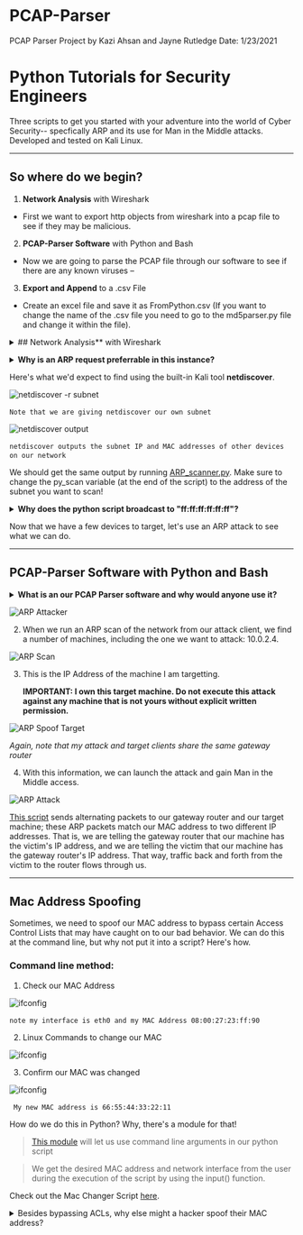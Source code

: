 # PCAP-Parser
PCAP Parser Project by Kazi Ahsan and Jayne Rutledge                  Date: 1/23/2021
# Python Tutorials for Security Engineers

Three scripts to get you started with your adventure into the world of Cyber Security-- specfically ARP and its use for Man in the Middle attacks. Developed and tested on Kali Linux.

***

## So where do we begin?

1. **Network Analysis** with Wireshark

  - First we want to export http objects from wireshark into a pcap file to see if they may be malicious. 

2. **PCAP-Parser Software** with Python and Bash 

- Now we are going to parse the PCAP file through our software to see if there are any known viruses – 

3. **Export and Append** to a .csv File

- Create an excel file and save it as FromPython.csv (If you want to change the name of the .csv file you need to go to the md5parser.py file and change it within the file).

<details>
  <summary>## Network Analysis** with Wireshark</summary>

-We are using a pcap file from malware-analysis-traffic.net to generate network traffic for this scenario. 
 
![wireshark -r subnet](images/wireshark1.PNG)

-The first thing we will do is go up to Statistics, to Protocol Hierarchy to see what protocols are being used in this pcap. We are interested in TCP application traffic.
- We can see that there is a lot of HTTP which is related to web traffic.


![wireshark -r output](images/wireshark2.png)
 









-We will select a filter to return only on layer 7, HTTP protocol. 
 



-For this demonstration, we are interested in retrieving GET and POST requests for now. So we type in http.request. 


 



-To get the actual file we need to go to File, Export Objects, and HTTP.
 


-We can now see all the file objects that were downloaded in this packet capture. We then sort by Content Type. In this save we see gifs, and text and applications. 
-In this example, there are three different types of Applications which appear suspicious we will look at: java, Microsoft executable download and shockwave-flash. 
-I’m going to save this PCAP file in the same folder with my other two md5parser and pcap parser file. 



 

*This simple network scanner functions much like 
Kali Linux's built-in netdiscover command.*

Our scanner uses ARP requests instead of pings to discover what hosts are running on the netwrok.</details>

<details> 
<summary><B>Why is an ARP request preferrable in this instance?</B>
</summary>

> ARP is an automated part of the day-to-day functioning of many network devices, so blue teamers are less likely to flag it in their logs and investigate us. ARP requests are also less likely to be blocked by firewall rules.
</details></p>

Here's what we'd expect to find using the built-in Kali tool **netdiscover**.

![netdiscover -r subnet](./image/netd_cmd.png)

    Note that we are giving netdiscover our own subnet

![netdiscover output](./image/netd_output.png)

    netdiscover outputs the subnet IP and MAC addresses of other devices on our network

We should get the same output by running [ARP_scanner.py](/ARP_netscan.py). Make sure to change the py_scan variable (at the end of the script) to the address of the subnet you want to scan!


<details> 
<summary><b>Why does the python script broadcast to "ff:ff:ff:ff:ff:ff"?</b>
</summary>

> "ff:ff:ff:ff:ff:ff" is the broadcast MAC address, so this message will reach all computers on our network. Once we get a reply from a device, we replace "ff:ff:ff:ff:ff:ff" with the known MAC address, which gets used for the remainder of the script.
</details><p>

</p>

Now that we have a few devices to target, let's use an ARP attack to see what we can do.

***

## **PCAP-Parser Software** with Python and Bash 

 
 
 
<details> 
  <summary><b>What is an our PCAP Parser software and why would anyone use it?</b>
</summary>

> The location of the scripts can be found at: (https://github.com/KaziSAhsan/PCAP-Parser/blob/main/pcapp) 
(https://github.com/KaziSAhsan/PCAP-Parser/blob/main/md5parser.py)
- Make sure you place them in the same directory. When you execute pcapp then this will call the md5parser.py and execute it. Before that you need to change your executable permission to run this script. This will take less than 30 seconds to run this script. 

</details><p>

</p>


![ARP Attacker](./image/attack_hostname_gatrway.png)


2. When we run an ARP scan of the network from our attack client, we find a number of machines, including the one we want to attack: 10.0.2.4.

![ARP Scan](./image/arp_scan.png)


3. This is the IP Address of the machine I am targetting. <p><b>IMPORTANT: I own this target machine. Do not execute this attack against any machine that is not yours without explicit written permission.</b>

![ARP Spoof Target](./image/target_ip.png)

<i>Again, note that my attack and target clients share the same gateway router</i>


4. With this information, we can launch the attack and gain Man in the Middle access.

![ARP Attack](./image/spoof_attack.png)


[This script](/arp_spoof.py) sends alternating packets to our gateway router and our target machine; these ARP packets match our MAC address to two different IP addresses. That is, we are telling the gateway router that our machine has the victim's IP address, and we are telling the victim that our machine has the gateway router's IP address. That way, traffic back and forth from the victim to the router flows through us.

***

## Mac Address Spoofing


Sometimes, we need to spoof our MAC address to bypass certain Access Control Lists that may have caught on to our bad behavior. We can do this at the command line, but why not put it into a script? Here's how.

### Command line method:

1. Check our MAC Address

![ifconfig](./image/ifconfig.png)

    note my interface is eth0 and my MAC Address 08:00:27:23:ff:90

2. Linux Commands to change our MAC 

![ifconfig](./image/manualChange.png)

3. Confirm our MAC was changed

![ifconfig](./image/changedMac.png)
    
     My new MAC address is 66:55:44:33:22:11

How do we do this in Python? Why, there's a module for that!

>[This module](https://docs.python.org/3/library/subprocess.html) will let us use command line arguments in our python script

> We get the desired MAC address and network interface from the user during the execution of the script by using the input() function.


Check out the Mac Changer Script [here](/MACchanger.py).

<details> 
  <summary>Besides bypassing ACLs, why else might a hacker spoof their MAC address?
  </summary>

> To hide themselves on a network or impersonate another device.
</details>


